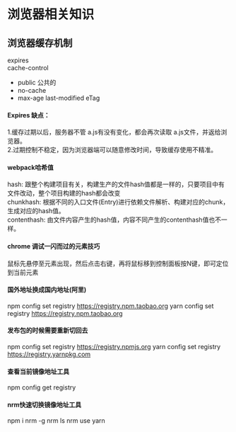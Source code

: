 # 浏览器相关知识

## 浏览器缓存机制
expires   
cache-control
 * public 公共的
 * no-cache 
 * max-age 
last-modified
eTag

#### Expires 缺点：
  1.缓存过期以后，服务器不管 a.js有没有变化，都会再次读取 a.js文件，并返给浏览器。   
  2.过期控制不稳定，因为浏览器端可以随意修改时间，导致缓存使用不精准。
  
#### webpack哈希值
  hash: 跟整个构建项目有关，构建生产的文件hash值都是一样的，只要项目中有文件改动，整个项目构建的hash都会改变   
  chunkhash: 根据不同的入口文件(Entry)进行依赖文件解析、构建对应的chunk，生成对应的hash值。   
  contenthash: 由文件内容产生的hash值，内容不同产生的contenthash值也不一样。
  
#### chrome 调试一闪而过的元素技巧
  鼠标先悬停至元素出现，然后点击右键，再将鼠标移到控制面板按N键，即可定位到当前元素

#### 国外地址换成国内地址(阿里)
npm config set registry https://registry.npm.taobao.org
yarn config set registry https://registry.npm.taobao.org

#### 发布包的时候需要重新切回去
npm config set registry https://registry.npmjs.org
yarn config set registry https://registry.yarnpkg.com

#### 查看当前镜像地址工具
npm config get registry

#### nrm快速切换镜像地址工具
npm i nrm -g
nrm ls
nrm use yarn

  
